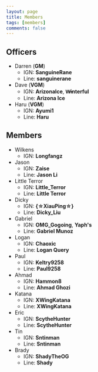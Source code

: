 ```yaml
---
layout: page
title: Members
tags: [members]
comments: false
---
```


## Officers

* Darren (<b class='officer'>GM</b>)
  * IGN: <b>SanguineRane</b>
  * Line: <b>sanguinerane</b>
* Dave (<b class='officer'>VGM</b>)
  * IGN: <b>ArizonaIce</b>, <b>W̶interful</b>
  * Line: <b>Arizona Ice</b>
* Haru (<b class='officer'>VGM</b>)
  * IGN: <b>Ayumi1</b>
  * Line: <b>Haru</b>

## Members

* Wilkens
  * IGN: <b>Longfangz</b>
* Jason
  * IGN: <b>Zaise</b>
  * Line: <b>Jason Li</b>
* Little Terror
  * IGN: <b>Little_Terror</b>
  * Line: <b>Little Terror</b>
* Dicky
  * IGN: <b>{☆XiauPing☆}</b>
  * Line: <b>Dicky_Liu</b>
* Gabriel
  * IGN: <b>OMG_Gogoing</b>, <b>Yaph's</b>
  * Line: <b>Gabriel Munoz</b>
* Logan
  * IGN: <b>Chaoxic</b>
  * Line: <b>Logan Query</b>
* Paul
  * IGN: <b>Keltry9258</b>
  * Line: <b>Paul9258</b>
* Ahmad
  * IGN: <b>Hammon8</b>
  * Line: <b>Ahmad Ghozi</b>
* Katana
  * IGN: <b>XWingKatana</b>
  * Line: <b>XWingKatana</b>
* Eric
  * IGN: <b>ScytheHunter</b>
  * Line: <b>ScytheHunter</b>
* Tin
  * IGN: <b>Sntinman</b>
  * Line: <b>Sntinman</b>
* Brady
  * IGN: <b>ShadyTheOG</b>
  * Line: <b>Shady</b>
